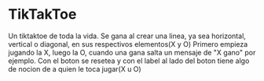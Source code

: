 # TikTakToe

Un tiktaktoe de toda la vida.
Se gana al crear una linea, ya sea horizontal, vertical o diagonal, en sus respectivos elementos(X y O)
Primero empieza jugando la X, luego la O, cuando una gana salta un mensaje de "X gano" por ejemplo.
Con el boton se resetea y con el label al lado del boton tiene algo de nocion de a quien le toca jugar(X u O)
